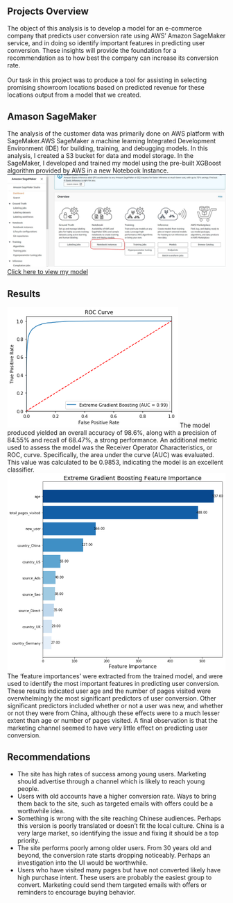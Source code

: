 ## Projects Overview

The object of this analysis is to develop a model for an e-commerce company that predicts user conversion rate using AWS’ Amazon SageMaker service, and in doing so identify important features in predicting user conversion. These insights will provide the foundation for a recommendation as to how best the company can increase its conversion rate.
<br/>
<br/>
Our task in this project was to produce a tool for assisting in selecting promising showroom locations based on predicted revenue for these locations output from a model that we created.

## Amason SageMaker
The analysis of the customer data was primarily done on AWS platform with SageMaker.AWS SageMaker a machine learning Integrated Development Environment (IDE) for building, training, and debugging models. In this analysis, I created a S3 bucket for data and model storage. In the SageMaker, I developed and trained my model using the pre-built XGBoost algorithm provided by AWS in a new Notebook Instance.
![Sagemaker](images/sagemaker.jpg)
<br/>
[Click here to view my model](/notebook/)

## Results 
![Results](images/ROV.png)
The model produced yielded an overall accuracy of 98.6%, along with a precision of 84.55% and recall of 68.47%, a strong performance. An additional metric used to assess the model was the Receiver Operator Characteristics, or ROC, curve. Specifically, the area under the curve (AUC) was evaluated. This value was calculated to be 0.9853, indicating the model is an excellent classifier.
<br/>
![Results](images/XGB.png)
The ‘feature importances’ were extracted from the trained model, and were used to identify the most important features in predicting user conversion. These results indicated user age and the number of pages visited were overwhelmingly the most significant predictors of user conversion. Other significant predictors included whether or not a user was new, and whether or not they were from China, although these effects were to a much lesser extent than age or number of pages visited. A final observation is that the marketing channel seemed to have very little effect on predicting user conversion.

## Recommendations

-	The site has high rates of success among young users. Marketing should advertise through a channel which is likely to reach young people.<br/>
-	Users with old accounts have a higher conversion rate. Ways to bring them back to the site, such as targeted emails with offers could be a worthwhile idea.<br/>
-	Something is wrong with the site reaching Chinese audiences. Perhaps this version is poorly translated or doesn’t fit the local culture. China is a very large market, so identifying the issue and fixing it should be a top priority.<br/>
-	The site performs poorly among older users. From 30 years old and beyond, the conversion rate starts dropping noticeably. Perhaps an investigation into the UI would be worthwhile.<br/>
-	Users who have visited many pages but have not converted likely have high purchase intent. These users are probably the easiest group to convert. Marketing could send them targeted emails with offers or reminders to encourage buying behavior.


